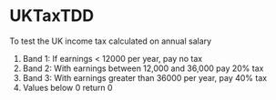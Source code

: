 # UKTaxTDD
To test the UK income tax calculated on annual salary

1. Band 1: If earnings < 12000 per year, pay no tax
2. Band 2: With earnings between 12,000 and 36,000 pay 20% tax
3. Band 3: With earnings greater than 36000 per year, pay 40% tax
4. Values below 0 return 0
